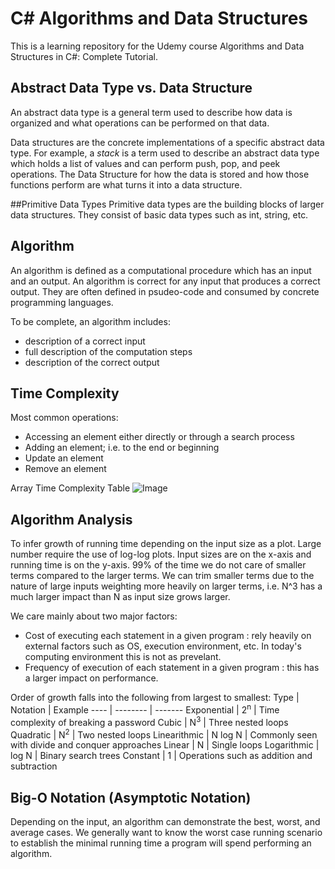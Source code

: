 # C# Algorithms and Data Structures
This is a learning repository for the Udemy course Algorithms and Data Structures in C#: Complete Tutorial.

## Abstract Data Type vs. Data Structure
An abstract data type is a general term used to describe how data is organized and what operations can be performed on that data.

Data structures are the concrete implementations of a specific abstract data type.  For example, a _stack_ is a term used to 
describe an abstract data type which holds a list of values and can perform push, pop, and peek operations.  The Data Structure for 
how the data is stored and how those functions perform are what turns it into a data structure.

##Primitive Data Types
Primitive data types are the building blocks of larger data structures.  They consist of basic data types such as int, string, etc.

## Algorithm
An algorithm is defined as a computational procedure which has an input and an output.  An algorithm is correct for any input that produces a correct output.  They are often defined in psudeo-code and consumed by concrete programming languages.

To be complete, an algorithm includes:
* description of a correct input
* full description of the computation steps
* description of the correct output

## Time Complexity 
Most common operations:
* Accessing an element either directly or through a search process
* Adding an element; i.e. to the end or beginning
* Update an element
* Remove an element 

Array Time Complexity Table
![Image]("https://github.com/masseydigital/csharp-algorithms-and-data-structures/res/ArrayTimeComplexityTable.PNG")

## Algorithm Analysis
To infer growth of running time depending on the input size as a plot.  Large number require the use of log-log plots.  Input sizes are on the x-axis and running time is on the y-axis. 99% of the time we do not care of smaller terms compared to the larger terms.  We can trim smaller terms due to the nature of large inputs weighting more heavily on larger terms, i.e. N^3 has a much larger impact than N as input size grows larger.

We care mainly about two major factors: 
* Cost of executing each statement in a given program : rely heavily on external factors such as OS, execution environment, etc.  In today's computing environment this is not as prevelant.
* Frequency of execution of each statement in a given program : this has a larger impact on performance.

Order of growth falls into the following from largest to smallest:
Type | Notation | Example
---- | -------- | -------
Exponential | 2<sup>n</sup> | Time complexity of breaking a password
Cubic | N<sup>3</sup> | Three nested loops
Quadratic | N<sup>2</sup> | Two nested loops
Linearithmic | N log N | Commonly seen with divide and conquer approaches
Linear | N | Single loops
Logarithmic | log N | Binary search trees
Constant | 1 | Operations such as addition and subtraction

## Big-O Notation (Asymptotic Notation)
Depending on the input, an algorithm can demonstrate the best, worst, and average cases.  We generally want to know the worst case running scenario to establish the minimal running time a program will spend performing an algorithm.

